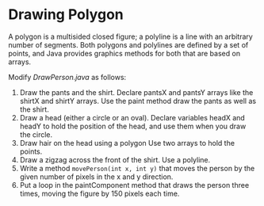 Drawing Polygon
==============

A polygon is a multisided closed figure; a polyline is a line with an arbitrary number of segments. Both polygons and polylines are defined by a set of points, and Java provides graphics methods for both that are based on arrays.

Modify *DrawPerson.java* as follows:

1. Draw the pants and the shirt. Declare pantsX and pantsY arrays like the shirtX and shirtY arrays. Use the paint method draw the pants as well as the shirt.
2. Draw a head (either a circle or an oval). Declare variables headX and headY to hold the position of the head, and use them when you draw the circle.
3. Draw hair on the head using a polygon Use two arrays to hold the points.
4. Draw a zigzag across the front of the shirt. Use a polyline.
5. Write a method `movePerson(int x, int y)` that moves the person by the given number of pixels in the x and y direction.
6. Put a loop in the paintComponent method that draws the person three times, moving the figure by 150 pixels each time.
